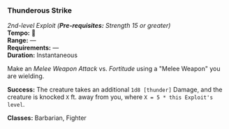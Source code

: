 ### Thunderous Strike
*2nd-level Exploit (**Pre-requisites:** Strength 15 or greater)*  
**Tempo:** 🔺  
**Range:** —  
**Requirements:** —  
**Duration:** Instantaneous  

Make an *Melee Weapon Attack* vs. *Fortitude* using a "Melee Weapon" you are wielding.

**Success:** The creature takes an additional `1d8 [thunder]` Damage, and the creature is knocked `X` ft. away from you, where `X = 5 * this Exploit's level`.

**Classes:** Barbarian, Fighter
